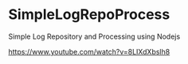 # SimpleLogRepoProcess
Simple Log Repository and Processing using Nodejs


https://www.youtube.com/watch?v=8LIXdXbslh8
